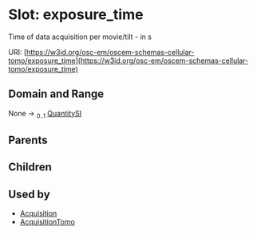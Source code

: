
# Slot: exposure_time

Time of data acquisition per movie/tilt - in s

URI: [https://w3id.org/osc-em/oscem-schemas-cellular-tomo/exposure_time](https://w3id.org/osc-em/oscem-schemas-cellular-tomo/exposure_time)


## Domain and Range

None &#8594;  <sub>0..1</sub> [QuantitySI](QuantitySI.md)

## Parents


## Children


## Used by

 * [Acquisition](Acquisition.md)
 * [AcquisitionTomo](AcquisitionTomo.md)
